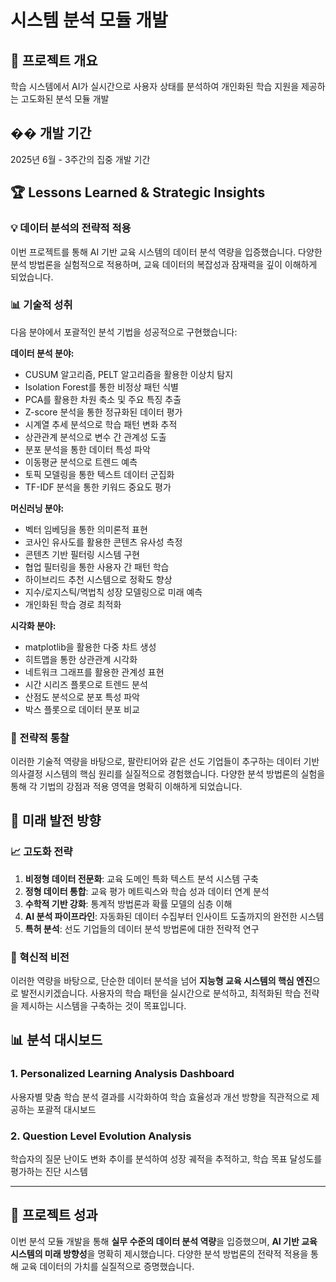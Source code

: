 # 시스템 분석 모듈 개발

## 🎯 프로젝트 개요
학습 시스템에서 AI가 실시간으로 사용자 상태를 분석하여 개인화된 학습 지원을 제공하는 고도화된 분석 모듈 개발

## �� 개발 기간
2025년 6월 - 3주간의 집중 개발 기간

## 🏆 Lessons Learned & Strategic Insights

### 💡 데이터 분석의 전략적 적용
이번 프로젝트를 통해 AI 기반 교육 시스템의 데이터 분석 역량을 입증했습니다. 다양한 분석 방법론을 실험적으로 적용하며, 교육 데이터의 복잡성과 잠재력을 깊이 이해하게 되었습니다.

### 📊 기술적 성취
다음 분야에서 포괄적인 분석 기법을 성공적으로 구현했습니다:

**데이터 분석 분야:**
- CUSUM 알고리즘, PELT 알고리즘을 활용한 이상치 탐지
- Isolation Forest를 통한 비정상 패턴 식별  
- PCA를 활용한 차원 축소 및 주요 특징 추출
- Z-score 분석을 통한 정규화된 데이터 평가
- 시계열 추세 분석으로 학습 패턴 변화 추적
- 상관관계 분석으로 변수 간 관계성 도출
- 분포 분석을 통한 데이터 특성 파악
- 이동평균 분석으로 트렌드 예측
- 토픽 모델링을 통한 텍스트 데이터 군집화
- TF-IDF 분석을 통한 키워드 중요도 평가

**머신러닝 분야:**
- 벡터 임베딩을 통한 의미론적 표현
- 코사인 유사도를 활용한 콘텐츠 유사성 측정
- 콘텐츠 기반 필터링 시스템 구현
- 협업 필터링을 통한 사용자 간 패턴 학습
- 하이브리드 추천 시스템으로 정확도 향상
- 지수/로지스틱/멱법칙 성장 모델링으로 미래 예측
- 개인화된 학습 경로 최적화

**시각화 분야:**
- matplotlib을 활용한 다중 차트 생성
- 히트맵을 통한 상관관계 시각화
- 네트워크 그래프를 활용한 관계성 표현
- 시간 시리즈 플롯으로 트렌드 분석
- 산점도 분석으로 분포 특성 파악
- 박스 플롯으로 데이터 분포 비교

### 🎯 전략적 통찰
이러한 기술적 역량을 바탕으로, 팔란티어와 같은 선도 기업들이 추구하는 데이터 기반 의사결정 시스템의 핵심 원리를 실질적으로 경험했습니다. 다양한 분석 방법론의 실험을 통해 각 기법의 강점과 적용 영역을 명확히 이해하게 되었습니다.

## 🔬 미래 발전 방향

### 📈 고도화 전략
1. **비정형 데이터 전문화**: 교육 도메인 특화 텍스트 분석 시스템 구축
2. **정형 데이터 통합**: 교육 평가 메트릭스와 학습 성과 데이터 연계 분석
3. **수학적 기반 강화**: 통계적 방법론과 확률 모델의 심층 이해
4. **AI 분석 파이프라인**: 자동화된 데이터 수집부터 인사이트 도출까지의 완전한 시스템
5. **특허 분석**: 선도 기업들의 데이터 분석 방법론에 대한 전략적 연구

### 🎨 혁신적 비전
이러한 역량을 바탕으로, 단순한 데이터 분석을 넘어 **지능형 교육 시스템의 핵심 엔진**으로 발전시키겠습니다. 사용자의 학습 패턴을 실시간으로 분석하고, 최적화된 학습 전략을 제시하는 시스템을 구축하는 것이 목표입니다.

## 📊 분석 대시보드

### 1. Personalized Learning Analysis Dashboard
사용자별 맞춤 학습 분석 결과를 시각화하여 학습 효율성과 개선 방향을 직관적으로 제공하는 포괄적 대시보드

### 2. Question Level Evolution Analysis  
학습자의 질문 난이도 변화 추이를 분석하여 성장 궤적을 추적하고, 학습 목표 달성도를 평가하는 진단 시스템

---

## 🚀 프로젝트 성과
이번 분석 모듈 개발을 통해 **실무 수준의 데이터 분석 역량**을 입증했으며, **AI 기반 교육 시스템의 미래 방향성**을 명확히 제시했습니다. 다양한 분석 방법론의 전략적 적용을 통해 교육 데이터의 가치를 실질적으로 증명했습니다.

